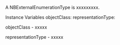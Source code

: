A NBExternalEnumerationType is xxxxxxxxx.Instance Variables	objectClass:		<Object>	representationType:		<Object>objectClass	- xxxxxrepresentationType	- xxxxx